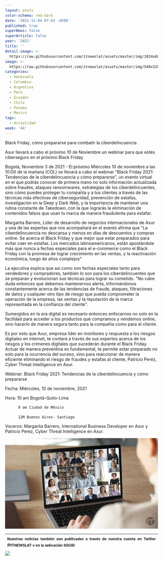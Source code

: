 ```yaml
---
layout: posts
color-schema: red-dark
date: '2021-11-04 07:43 -0500'
published: true
superNews: false
superArticle: false
year: '2021'
title: ''
detail-image: >-
  https://raw.githubusercontent.com/itnewslat/assets/master/img/1024x680/Videoconferencia-Webex-g.jpg
image: >-
  https://raw.githubusercontent.com/itnewslat/assets/master/img/540x320/Videoconferencia-Webex-p.jpg
categories:
  - Venezuela
  - Colombia
  - Argentina
  - Perú
  - Ecuador
  - Chile
  - Panama
  - Mexico
tags:
  - Actualidad
week: '44'
---
```

Black Friday, cómo prepararse para combatir la ciberdelincuencia

Axur llevará a cabo el próximo 10 de Noviembre un webinar para que estés ciberseguro en el próximo Black Friday

 
Bogotá, Noviembre 3 de 2021 - El próximo Miércoles 10 de noviembre a las 10:00 de la mañana (COL) se llevará a cabo el webinar “Black Friday 2021: Tendencias de la ciberdelincuencia y cómo prepararse”, un evento virtual en el que podrás conocer de primera mano no solo información actualizada sobre fraudes, ataques ransomwares, estrategias de los ciberdelincuentes, sino cómo puedes proteger tu compañía y a tus clientes a través de las técnicas más efectivas de ciberseguridad, prevención de estafas, investigación en la Deep y Dark Web, y la importancia de mantener una rutina constante de Takedown, con la que lograrás la eliminación de contenidos falsos que usan tu marca de manera fraudulenta para estafar.

Margarita Barrero, Líder de desarrollo de negocios internacionales de Axur y una de las expertas que nos acompañará en el evento afirma  que "La ciberdelincuencia no descansa y menos en días de descuentos y compras online. Se acerca el Black Friday y que mejor que estar preparados para evitar caer en estafas. Los mercados latinoamericanos, están apostándole más que nunca a fechas especiales para el e-commerce como el Black Friday con la promesa de lograr crecimiento en las ventas, y la reactivación económica, luego de años complejos" 

La ejecutiva explica que así como son fechas especiales tanto para vendedores y compradores, también lo son para los ciberdelincuentes que se preparan y evolucionan sus técnicas para lograr su cometido. "No cabe duda entonces que debemos mantenernos alerta, informándonos constantemente acerca de las tendencias de fraude, ataques, filtraciones de datos y cualquier otro tipo de riesgo que pueda comprometer la operación de la empresa, las ventas y la reputación de la marca representada en la confianza del cliente".

Sumergidos en la era digital es necesario entonces enfocarnos no solo en la facilidad para acceder a los productos que compramos y vendemos online, sino hacerlo de manera segura tanto para la compañía como para el cliente.

Es por esto que Axur, empresa líder en monitoreo y respuesta a los riesgos digitales en internet, te contará a través de sus expertos acerca de los riesgos y los crímenes digitales que sucederán durante el Black Friday. Actuar de manera preventiva es fundamental, te permite estar preparado no solo para la ocurrencia del suceso, sino para reaccionar de manera eficiente eliminando el riesgo de fraudes y estafas al cliente,  Patricio Peréz, Cyber Threat Intelligence en Axur. 

Webinar: Black Friday 2021: Tendencias de la ciberdelincuencia y cómo prepararse

Fecha:  Miércoles, 10 de noviembre, 2021

Hora: 10 am Bogotá-Quito-Lima

          9 am Ciudad de México

          12M Buenos Aires- Santiago

Voceros: Margarita Barrero, International Business Developer en Axur y Patricio Perez, Cyber Threat Intelligence en Axur.

![](https://raw.githubusercontent.com/itnewslat/assets/master/img/540x320/Videoconferencia-Webex-p.jpg)

<table style="height: 42px;" width="569">
<tbody>
<tr>
<td style="text-align: justify;"><sub><strong>Nuestras noticias también son publicadas a través de nuestra cuenta en Twitter <a href="https://twitter.com/itnewslat?lang=es">@ITNEWSLAT</a> y en la aplicación <a href="https://squidapp.co/en/">SQUID</a></strong></sub></td>
</tr>
</tbody>
</table>

<img src="https://tracker.metricool.com/c3po.jpg?hash=56f88a41e39ab42c063cc51676587a04"/>
